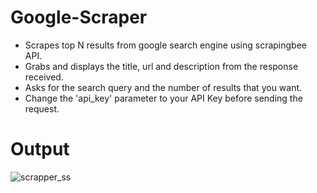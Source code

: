 # Google-Scraper
* Scrapes top N results from google search engine using scrapingbee API.
* Grabs and displays the title, url and description from the response received.
* Asks for the search query and the number of results that you want.
* Change the 'api_key' parameter to your API Key before sending the request.
<!-- To Do: Add a number type input to let the users choose how many results they want to see. The value of this input will be stored in a const variable and passed to the 'nb_results' parameter. Also, edit the "The top 5 results are:" part to dynamically changed according to the number of results. -->

# Output
![scrapper_ss](https://github.com/anupamabhay/Google-Scrapper/assets/24754580/f397df74-a173-4336-9987-a59198d8b423)
